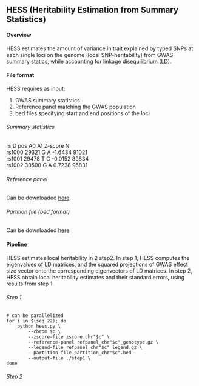 ## HESS (Heritability Estimation from Summary Statistics)

#### Overview

HESS estimates the amount of variance in trait explained by typed SNPs at
each single loci on the genome (local SNP-heritability) from GWAS summary
statics, while accounting for linkage disequilibrium (LD).

#### File format

HESS requires as input: <br/>
1. GWAS summary statistics <br/>
2. Reference panel matching the GWAS population <br/>
3. bed files specifying start and end positions of the loci

###### Summary statistics

rsID pos A0 A1 Z-score N <br/>
rs1000 29321 G A -1.6434 91021 <br/>
rs1001 29478 T C -0.0152 89834 <br/>
rs1002 30500 G A 0.7238 95831 <br/>

###### Reference panel

Can be downloaded [here](https://drive.google.com/open?id=0B0OmLzMQAvWqT3pnTUhtaTBKbDA).

###### Partition file (bed format)

Can be downloaded [here](https://bitbucket.org/nygcresearch/ldetect-data/src)

#### Pipeline

HESS estimates local heritability in 2 step2. In step 1, HESS computes
the eigenvalues of LD matrices, and the squared projections of GWAS effect
size vector onto the corresponding eigenvectors of LD matrices. In step 2,
HESS obtain local heritability estimates and their standard errors, using
results from step 1.

###### Step 1

```{r, engine='sh', count_lines}
# can be parallelized
for i in $(seq 22); do
    python hess.py \
        --chrom $c \
        --zscore-file zscore.chr"$c" \
        --reference-panel refpanel_chr"$c"_genotype.gz \
        --legend-file refpanel_chr"$c"_legend.gz \
        --partition-file partition_chr"$c".bed
        --output-file ./step1 \
done
```

###### Step 2
